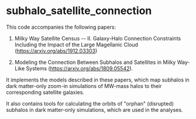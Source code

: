 # subhalo_satellite_connection
This code accompanies the following papers:

1) Milky Way Satellite Census -- II. Galaxy-Halo Connection Constraints Including the Impact of the Large Magellanic Cloud (https://arxiv.org/abs/1912.03303)

2) Modeling the Connection Between Subhalos and Satellites in Milky Way-Like Systems (https://arxiv.org/abs/1809.05542). 

It implements the models described in these papers, which map subhalos in dark matter-only zoom-in simulations of MW-mass halos to their corresponding satellite galaxies.

It also contains tools for calculating the orbits of "orphan" (disrupted) subhalos in dark matter-only simulations, which are used in the analyses.

